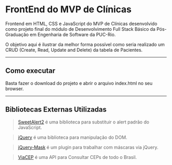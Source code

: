 # FrontEnd do MVP de Clínicas

Frontend em HTML, CSS e JavaScript do MVP de Clínicas desenvolvido como projeto final do módulo de Desenvolvimento Full Stack Básico da Pós-Graduação em Engenharia de Software da PUC-Rio.

O objetivo aqui é ilustrar da melhor forma possível como seria realizado um CRUD (Create, Read, Update and Delete) da tabela de Pacientes.

---

## Como executar

Basta fazer o download do projeto e abrir o arquivo index.html no seu browser.

---

## Bibliotecas Externas Utilizadas

> [SweetAlert2](https://sweetalert2.github.io/) é uma biblioteca para substituir o alert padrão do JavaScript.

> [jQuery](https://jquery.com/) é uma biblioteca para manipulação do DOM.

> [jQuery-Mask](https://igorescobar.github.io/jQuery-Mask-Plugin/) é um plugin para trabalhar com máscaras via jQuery.

> [ViaCEP](https://viacep.com.br/) é uma API para Consultar CEPs de todo o Brasil.
